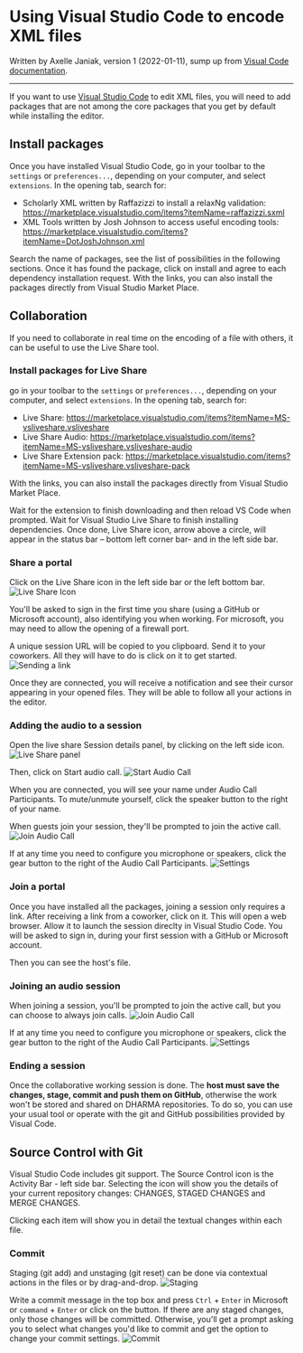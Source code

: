 # Using Visual Studio Code to encode XML files

Written by Axelle Janiak, version 1 (2022-01-11), sump up from [Visual Code documentation](https://code.visualstudio.com/docs).

****

If you want to use [Visual Studio Code](https://code.visualstudio.com/Download/) to edit XML files, you will need to add packages that are not among the core packages that you get by default while installing the editor.

## Install packages
Once you have installed Visual Studio Code, go in your toolbar to the `settings` or `preferences...`, depending on your computer, and select `extensions`. In the opening tab, search for:
- Scholarly XML written by Raffazizzi to install a relaxNg validation: https://marketplace.visualstudio.com/items?itemName=raffazizzi.sxml
- XML Tools written by Josh Johnson to access useful encoding tools: https://marketplace.visualstudio.com/items?itemName=DotJoshJohnson.xml

Search the name of packages, see the list of possibilities in the following sections. Once it has found the package, click on install and agree to each dependency installation request.
With the links, you can also install the packages directly from Visual Studio Market Place.

## Collaboration
If you need to collaborate in real time on the encoding of a file with others, it can be useful to use the Live Share tool.

### Install packages for Live Share
go in your toolbar to the `settings` or `preferences...`, depending on your computer, and select `extensions`. In the opening tab, search for:
- Live Share: https://marketplace.visualstudio.com/items?itemName=MS-vsliveshare.vsliveshare 
- Live Share Audio: https://marketplace.visualstudio.com/items?itemName=MS-vsliveshare.vsliveshare-audio 
- Live Share Extension pack: https://marketplace.visualstudio.com/items?itemName=MS-vsliveshare.vsliveshare-pack

With the links, you can also install the packages directly from Visual Studio Market Place.

Wait for the extension to finish downloading and then reload VS Code when prompted. Wait for Visual Studio Live Share to finish installing dependencies.
Once done, Live Share icon, arrow above a circle, will appear in the status bar – bottom left corner bar- and in the left side bar.

### Share a portal
Click on the Live Share icon in the left side bar or the left bottom bar.
![Live Share Icon](https://github.com/erc-dharma/project-documentation/blob/master/docs/images/VS01.png)

You'll be asked to sign in the first time you share (using a GitHub or Microsoft account), also identifying you when working. For microsoft, you may need to allow the opening of a firewall port. 

A unique session URL will be copied to you clipboard. Send it to your coworkers. All they will have to do is click on it to get started.
![Sending a link](https://github.com/erc-dharma/project-documentation/blob/master/docs/images/VS02.png)

Once they are connected, you will receive a notification and see their cursor appearing in your opened files. They will be able to follow all your actions in the editor. 

### Adding the audio to a session
Open the live share Session details panel, by clicking on the left side icon. 
![Live Share panel](https://github.com/erc-dharma/project-documentation/blob/master/docs/images/VS03.png)

Then, click on Start audio call.
![Start Audio Call](https://github.com/erc-dharma/project-documentation/blob/master/docs/images/VS04.png)

When you are connected, you will see your name under Audio Call Participants. To mute/unmute yourself, click the speaker button to the right of your name.

When guests join your session, they'll be prompted to join the active call. 
![Join Audio Call](https://github.com/erc-dharma/project-documentation/blob/master/docs/images/VS05.png)

If at any time you need to configure you microphone or speakers, click the gear button to the right of the Audio Call Participants.
![Settings](https://github.com/erc-dharma/project-documentation/blob/master/docs/images/VS06.png)

### Join a portal
Once you have installed all the packages, joining a session only requires a link.
After receiving a link from a coworker, click on it. This will open a web browser. Allow it to launch the session direclty in Visual Studio Code.
You will be asked to sign in, during your first session with a GitHub or Microsoft account.

Then you can see the host's file. 

### Joining an audio session
When joining a session, you'll be prompted to join the active call, but you can choose to always join calls.
![Join Audio Call](https://github.com/erc-dharma/project-documentation/blob/master/docs/images/VS05.png)

If at any time you need to configure you microphone or speakers, click the gear button to the right of the Audio Call Participants.
![Settings](https://github.com/erc-dharma/project-documentation/blob/master/docs/images/VS06.png)

### Ending a session
Once the collaborative working session is done. The **host must save the changes, stage, commit and push them on GitHub**, otherwise the work won't be stored and shared on DHARMA repositories. To do so, you can use your usual tool or operate with the git and GitHub possibilities provided by Visual Code. 

## Source Control with Git
Visual Studio Code includes git support. The Source Control icon is the Activity Bar - left side bar. 
Selecting the icon will show you the details of your current repository changes: CHANGES, STAGED CHANGES and MERGE CHANGES.

Clicking each item will show you in detail the textual changes within each file. 

### Commit 
Staging (git add) and unstaging (git reset) can be done via contextual actions in the files or by drag-and-drop.
![Staging](https://github.com/erc-dharma/project-documentation/blob/master/docs/images/VS07.png)

Write a commit message in the top box and press `Ctrl` + `Enter` in Microsoft or `command` + `Enter` or click on the button. If there are any staged changes, only those changes will be committed. Otherwise, you'll get a prompt asking you to select what changes you'd like to commit and get the option to change your commit settings.
![Commit](https://github.com/erc-dharma/project-documentation/blob/master/docs/images/VS08.png)